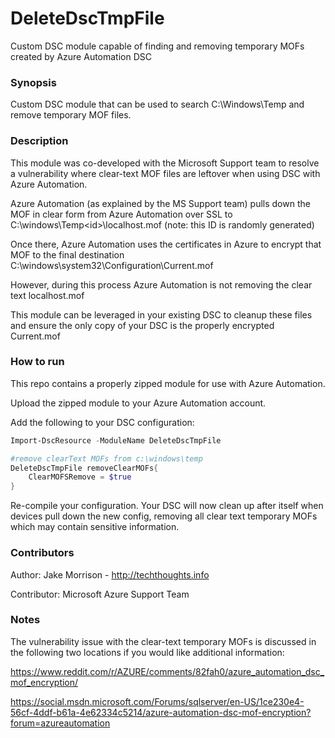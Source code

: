 # DeleteDscTmpFile
Custom DSC module capable of finding and removing temporary MOFs created by Azure Automation DSC

### Synopsis
Custom DSC module that can be used to search C:\Windows\Temp and remove temporary MOF files.

### Description
This module was co-developed with the Microsoft Support team to resolve a vulnerability where clear-text MOF files are leftover when using DSC with Azure Automation. 

Azure Automation (as explained by the MS Support team) pulls down the MOF in clear form from Azure Automation over SSL to C:\windows\Temp\<id>\localhost.mof (note: this ID is randomly generated)

Once there, Azure Automation uses the certificates in Azure to encrypt that MOF to the final destination C:\windows\system32\Configuration\Current.mof

However, during this process Azure Automation is not removing the clear text localhost.mof

This module can be leveraged in your existing DSC to cleanup these files and ensure the only copy of your DSC is the properly encrypted Current.mof

### How to run
This repo contains a properly zipped module for use with Azure Automation.

Upload the zipped module to your Azure Automation account.

Add the following to your DSC configuration:

```powershell
Import-DscResource -ModuleName DeleteDscTmpFile

#remove clearText MOFs from c:\windows\temp
DeleteDscTmpFile removeClearMOFs{
    ClearMOFSRemove = $true
}
```
Re-compile your configuration.  Your DSC will now clean up after itself when devices pull down the new config, removing all clear text temporary MOFs which may contain sensitive information.

### Contributors

Author: Jake Morrison - http://techthoughts.info

Contributor: Microsoft Azure Support Team

### Notes

The vulnerability issue with the clear-text temporary MOFs is discussed in the following two locations if you would like additional information:

https://www.reddit.com/r/AZURE/comments/82fah0/azure_automation_dsc_mof_encryption/

https://social.msdn.microsoft.com/Forums/sqlserver/en-US/1ce230e4-56cf-4ddf-b61a-4e62334c5214/azure-automation-dsc-mof-encryption?forum=azureautomation